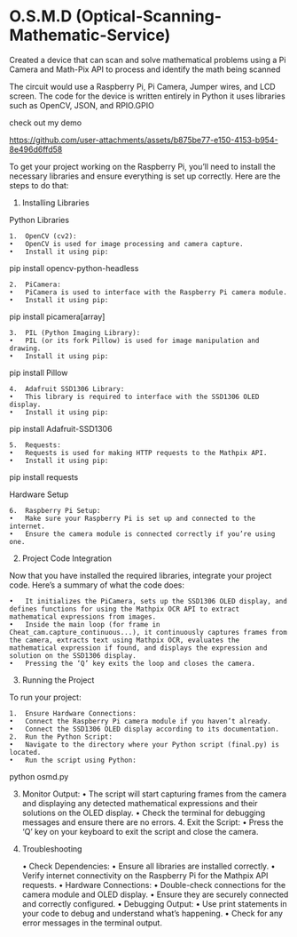 # O.S.M.D (Optical-Scanning-Mathematic-Service)
 
 Created a device that can scan and solve mathematical problems using a Pi Camera and Math-Pix API to process and identify the math being scanned

 The circuit would use a Raspberry Pi, Pi Camera, Jumper wires, and LCD screen.  The code for the device is written entirely in Python it uses libraries such as OpenCV, JSON, and RPIO.GPIO

 check out my demo

https://github.com/user-attachments/assets/b875be77-e150-4153-b954-8e496d6ffd58

To get your project working on the Raspberry Pi, you’ll need to install the necessary libraries and ensure everything is set up correctly. Here are the steps to do that:

1. Installing Libraries

Python Libraries

	1.	OpenCV (cv2):
	•	OpenCV is used for image processing and camera capture.
	•	Install it using pip:
 
 pip install opencv-python-headless

 	2.	PiCamera:
	•	PiCamera is used to interface with the Raspberry Pi camera module.
	•	Install it using pip:

 pip install picamera[array]
 
 	3.	PIL (Python Imaging Library):
	•	PIL (or its fork Pillow) is used for image manipulation and drawing.
	•	Install it using pip:

 pip install Pillow 

	4.	Adafruit SSD1306 Library:
	•	This library is required to interface with the SSD1306 OLED display.
	•	Install it using pip:

 pip install Adafruit-SSD1306
 
	5.	Requests:
	•	Requests is used for making HTTP requests to the Mathpix API.
	•	Install it using pip: 
 
 pip install requests

 Hardware Setup

	6.	Raspberry Pi Setup:
	•	Make sure your Raspberry Pi is set up and connected to the internet.
	•	Ensure the camera module is connected correctly if you’re using one.

2. Project Code Integration

Now that you have installed the required libraries, integrate your project code. Here’s a summary of what the code does:

	•	It initializes the PiCamera, sets up the SSD1306 OLED display, and defines functions for using the Mathpix OCR API to extract mathematical expressions from images.
	•	Inside the main loop (for frame in Cheat_cam.capture_continuous...), it continuously captures frames from the camera, extracts text using Mathpix OCR, evaluates the mathematical expression if found, and displays the expression and solution on the SSD1306 display.
	•	Pressing the ‘Q’ key exits the loop and closes the camera.

3. Running the Project

To run your project:

	1.	Ensure Hardware Connections:
	•	Connect the Raspberry Pi camera module if you haven’t already.
	•	Connect the SSD1306 OLED display according to its documentation.
	2.	Run the Python Script:
	•	Navigate to the directory where your Python script (final.py) is located.
	•	Run the script using Python:
python osmd.py 

3.	Monitor Output:
	•	The script will start capturing frames from the camera and displaying any detected mathematical expressions and their solutions on the OLED display.
	•	Check the terminal for debugging messages and ensure there are no errors.
	4.	Exit the Script:
	•	Press the ‘Q’ key on your keyboard to exit the script and close the camera.

4. Troubleshooting

	•	Check Dependencies:
	•	Ensure all libraries are installed correctly.
	•	Verify internet connectivity on the Raspberry Pi for the Mathpix API requests.
	•	Hardware Connections:
	•	Double-check connections for the camera module and OLED display.
	•	Ensure they are securely connected and correctly configured.
	•	Debugging Output:
	•	Use print statements in your code to debug and understand what’s happening.
	•	Check for any error messages in the terminal output.
